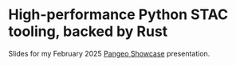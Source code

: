 # High-performance Python STAC tooling, backed by Rust

Slides for my February 2025 [Pangeo Showcase](https://www.pangeo.io/showcase) presentation.
